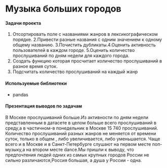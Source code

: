# Музыка больших городов

#### Задачи проекта 
1. Отсортировать поле с названиями жанров в лексикографическом порядке.
2.Привести разные названия с одним значением к одному общему названию.
3.Почистить дубликаты.4.Оценить активность пользователей в каждом городе.
5.Оценить количество прослушиваний по дням недели для каждого города.
6. Создать функцию которая просчитает количество прослушиваний в разное время суток.
7. Подсчитать количество прослушиваний на каждый жанр


#### Используемые библиотеки
- pandas

#### Презентация выводов по задачам
В Москве прослушиваний больше.Из активности по дням недели представленным в датасете в целом больше всего прослушиваний в среду,а в частичном-в понедельник в Москве 15 740 прослушиваний. Количество прослушиваний разных жанров не меняется от времени суток, только в общем , либо увеличивается, либо уменьшается. Чаще всего и в Москве и в Санкт-Петербурге слушают на первом месте поп-музыку,а на втором месте dance.Мы пришли к выводу, что предпочтения людей одних из самых крупных городов России не сильно различаются,Россия большая, а душа у России - одна.
